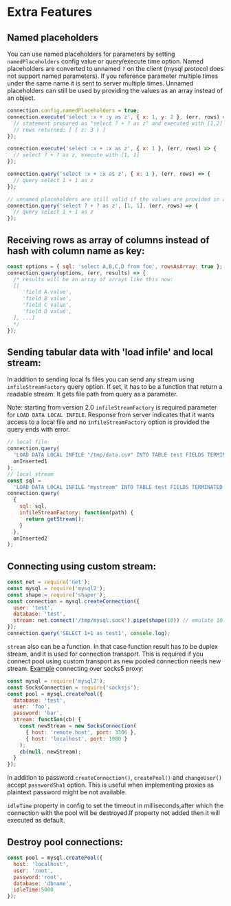 # Extra Features

## Named placeholders

You can use named placeholders for parameters by setting `namedPlaceholders` config value or query/execute time option. Named placeholders are converted to unnamed `?` on the client (mysql protocol does not support named parameters). If you reference parameter multiple times under the same name it is sent to server multiple times. Unnamed placeholders can still be used by providing the values as an array instead of an object.

```js
connection.config.namedPlaceholders = true;
connection.execute('select :x + :y as z', { x: 1, y: 2 }, (err, rows) => {
  // statement prepared as "select ? + ? as z" and executed with [1,2] values
  // rows returned: [ { z: 3 } ]
});

connection.execute('select :x + :x as z', { x: 1 }, (err, rows) => {
  // select ? + ? as z, execute with [1, 1]
});

connection.query('select :x + :x as z', { x: 1 }, (err, rows) => {
  // query select 1 + 1 as z
});

// unnamed placeholders are still valid if the values are provided in an array
connection.query('select ? + ? as z', [1, 1], (err, rows) => {
  // query select 1 + 1 as z
});
```


## Receiving rows as array of columns instead of hash with column name as key:

```js
const options = { sql: 'select A,B,C,D from foo', rowsAsArray: true };
connection.query(options, (err, results) => {
  /* results will be an array of arrays like this now:
  [[
     'field A value',
     'field B value',
     'field C value',
     'field D value',
  ], ...]
  */
});
```

## Sending tabular data with 'load infile' and local stream:

In addition to sending local fs files you can send any stream using `infileStreamFactory` query option. If set, it has to be a function that return a readable stream. It gets file path from query as a parameter.

Note: starting from version 2.0 `infileStreamFactory` is required parameter for `LOAD DATA LOCAL INFILE`. Response from server indicates that it wants access to a local file and no `infileStreamFactory` option is provided the query ends with error.

```js
// local file
connection.query(
  'LOAD DATA LOCAL INFILE "/tmp/data.csv" INTO TABLE test FIELDS TERMINATED BY ? (id, title)',
  onInserted1
);
// local stream
const sql =
  'LOAD DATA LOCAL INFILE "mystream" INTO TABLE test FIELDS TERMINATED BY ? (id, title)';
connection.query(
  {
    sql: sql,
    infileStreamFactory: function(path) {
      return getStream();
    }
  },
  onInserted2
);
```

## Connecting using custom stream:

```js
const net = require('net');
const mysql = require('mysql2');
const shape = require('shaper');
const connection = mysql.createConnection({
  user: 'test',
  database: 'test',
  stream: net.connect('/tmp/mysql.sock').pipe(shape(10)) // emulate 10 bytes/sec link
});
connection.query('SELECT 1+1 as test1', console.log);
```

`stream` also can be a function. In that case function result has to be duplex stream, and it is used for connection transport. This is required if you connect pool using custom transport as new pooled connection needs new stream. [Example](https://github.com/sidorares/node-mysql2/issues/80) connecting over socks5 proxy:

```js
const mysql = require('mysql2');
const SocksConnection = require('socksjs');
const pool = mysql.createPool({
  database: 'test',
  user: 'foo',
  password: 'bar',
  stream: function(cb) {
    const newStream = new SocksConnection(
      { host: 'remote.host', port: 3306 },
      { host: 'localhost', port: 1080 }
    );
    cb(null, newStream);
  }
});
```

In addition to password `createConnection()`, `createPool()` and `changeUser()` accept `passwordSha1` option. This is useful when implementing proxies as plaintext password might be not available.


`idleTime` property in config to set the timeout in milliseconds,after which the connection with the pool will be destroyed.If property not added then it will executed as default.

## Destroy pool connections:

```js
const pool = mysql.createPool({
  host: 'localhost',
  user: 'root',
  password:'root',
  database: 'dbname',
  idleTime:5000
});
```